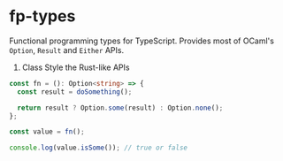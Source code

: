 # fp-types

Functional programming types for TypeScript.
Provides most of OCaml's `Option`, `Result` and `Either` APIs.

<!--
TODO: 型×メソッドの ⭕ ❌ テーブル作成

1. Function Style

```ts
const fn = (): Option<string> => {
  const result = doSomething();

  if (!result) return Option.none();

  return Option.some(result);
};

const optionValue = fn();

console.log(Option.isSome(optionValue)); // true or false
```
-->

1. Class Style
   the Rust-like APIs

```ts
const fn = (): Option<string> => {
  const result = doSomething();

  return result ? Option.some(result) : Option.none();
};

const value = fn();

console.log(value.isSome()); // true or false
```
